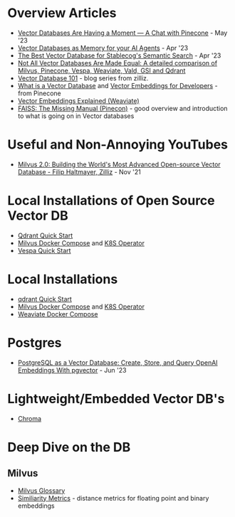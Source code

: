 # Overview Articles
- [Vector Databases Are Having a Moment — A Chat with Pinecone](https://thenewstack.io/vector-databases-are-having-a-moment-a-chat-with-pinecone/) - May '23
- [Vector Databases as Memory for your AI Agents](https://medium.com/sopmac-ai/vector-databases-as-memory-for-your-ai-agents-986288530443) - Apr '23
- [The Best Vector Database for Stablecog's Semantic Search](https://stablecog.com/blog/the-best-vector-database-for-stablecogs-semantic-search) - Apr '23
- [Not All Vector Databases Are Made Equal: A detailed comparison of Milvus, Pinecone, Vespa, Weaviate, Vald, GSI and Qdrant](https://towardsdatascience.com/milvus-pinecone-vespa-weaviate-vald-gsi-what-unites-these-buzz-words-and-what-makes-each-9c65a3bd0696)
- [Vector Database 101](https://zilliz.com/blog?tag=39&page=1) - blog series from zilliz. 
- [What is a Vector Database](https://www.pinecone.io/learn/vector-database/) and [Vector Embeddings for Developers](https://www.pinecone.io/learn/vector-embeddings-for-developers/) - from Pinecone
- [Vector Embeddings Explained (Weaviate)](https://weaviate.io/blog/vector-embeddings-explained)
- [FAISS: The Missing Manual (Pinecon)](https://www.pinecone.io/learn/faiss/) - good overview and introduction to what is going on in Vector databases

# Useful and Non-Annoying YouTubes
- [Milvus 2.0: Building the World's Most Advanced Open-source Vector Database - Filip Haltmayer, Zilliz](https://www.youtube.com/watch?v=hWzn8JwpASQ) - Nov '21

# Local Installations of Open Source Vector DB
- [Qdrant Quick Start](https://qdrant.tech/documentation/quick_start/)
- [Milvus Docker Compose](https://milvus.io/docs/install_standalone-docker.md) and [K8S Operator](https://milvus.io/docs/install_cluster-milvusoperator.md)
- [Vespa Quick Start](https://docs.vespa.ai/en/vespa-quick-start.html) 
# Local Installations 
- [qdrant Quick Start](https://qdrant.tech/documentation/quick_start/)
- [Milvus Docker Compose](https://milvus.io/docs/install_standalone-docker.md) and [K8S Operator](https://milvus.io/docs/install_cluster-milvusoperator.md)
- [Weaviate Docker Compose](https://weaviate.io/developers/weaviate/installation/docker-compose)

# Postgres
- [PostgreSQL as a Vector Database: Create, Store, and Query OpenAI Embeddings With pgvector](https://www.timescale.com/blog/postgresql-as-a-vector-database-create-store-and-query-openai-embeddings-with-pgvector/) - Jun '23

# Lightweight/Embedded Vector DB's
- [Chroma](https://github.com/chroma-core/chroma)

# Deep Dive on the DB
## Milvus
- [Milvus Glossary](https://milvus.io/docs/glossary.md)
- [Similiarity Metrics](https://milvus.io/docs/metric.md) - distance metrics for floating point and binary embeddings 
